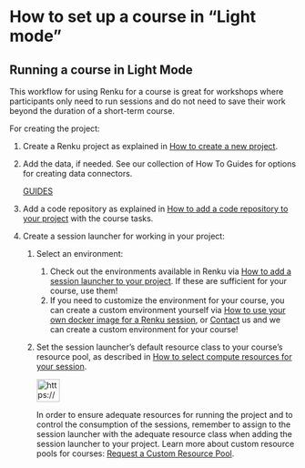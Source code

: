 # How to set up a course in “Light mode”

## Running a course in Light Mode

This workflow for using Renku for a course is great for workshops where participants only need to run sessions and do not need to save their work beyond the duration of a short-term course.

For creating the project:

1. Create a Renku project as explained in [How to create a new project](How%20to%20create%20a%20new%20project%20eea72bea221848d7bd0b3338dd859504.md).
2. Add the data, if needed. See our collection of How To Guides for options for creating data connectors.
    
    [GUIDES](.)
    
3. Add a code repository as explained in [How to add a code repository to your project](How%20to%20add%20a%20code%20repository%20to%20your%20project%2053658e1ef33d431bb3c3129a82d99a5f.md) with the course tasks.
4. Create a session launcher for working in your project:
    1. Select an environment:
        1. Check out the environments available in Renku via [How to add a session launcher to your project](How%20to%20add%20a%20session%20launcher%20to%20your%20project%20601ba47455354413b87c69447aa33831.md). If these are sufficient for your course, use them!
        2. If you need to customize the environment for your course, you can create a custom environment yourself via [How to use your own docker image for a Renku session](How%20to%20use%20your%20own%20docker%20image%20for%20a%20Renku%20sessi%2011f0df2efafc80af848ffcaf9ccff31c.md), or  [Contact](https://www.notion.so/Contact-dd098db288ff433893a4d4d429da99c1?pvs=21) us and we can create a custom environment for your course!
    2. Set the session launcher’s default resource class to your course’s resource pool, as described in [How to select compute resources for your session](How%20to%20select%20compute%20resources%20for%20your%20session%208811db74f5f04f859d6fe4fb35fcf692.md).
        
        <aside>
        <img src="https://www.notion.so/icons/info-alternate_blue.svg" alt="https://www.notion.so/icons/info-alternate_blue.svg" width="40px" />
        
        In order to ensure adequate resources for running the project and to control the consumption of the sessions, remember to assign to the session launcher with the adequate resource class when adding the session launcher to your project. Learn more about custom resource pools for courses: [Request a Custom Resource Pool](Resource%20Pools%20&%20Classes%2011f0df2efafc802dbe05f4dcd375431f.md).
        
        </aside>